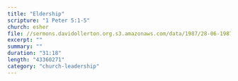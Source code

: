 ```yaml
---
title: "Eldership"
scripture: "1 Peter 5:1-5"
church: esher
file: //sermons.davidollerton.org.s3.amazonaws.com/data/1987/28-06-1987.mp3
excerpt: ""
summary: ""
duration: "31:18"
length: "43360271"
category: "church-leadership"
---
```

